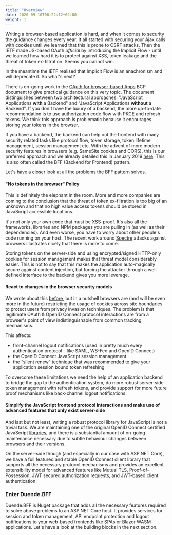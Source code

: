 ```yaml
---
title: "Overview"
date: 2020-09-10T08:22:12+02:00
weight: 1
---
```


Writing a browser-based application is hard, and when it comes to security the guidance changes every year. It all started with securing your Ajax calls with cookies until we learned that this is prone to CSRF attacks. Then the IETF made JS-based OAuth *official* by introducing the Implicit Flow - until we learned how hard it is to protect against XSS, token leakage and the threat of token ex-filtration. Seems you cannot win.

In the meantime the IETF realised that Implicit Flow is an anachronism and will deprecate it. So what's next?

There is on-going work in the [OAuth for browser-based Apps](https://tools.ietf.org/html/draft-ietf-oauth-browser-based-apps) BCP document to give practical guidance on this very topic. The document distinguishes between two architectural approaches: "JavaScript Applications **with** a Backend" and "JavaScript Applications **without** a Backend". If you don't have the luxury of a backend, the more up-to-date recommendation is to use authorization code flow with PKCE and refresh tokens. We think this approach is problematic because it encourages storing your tokens in the browser.

If you have a backend, the backend can help out the frontend with many security related tasks like protocol flow, token storage, token lifetime management, session management etc. With the advent of more modern security features in browsers (e.g. SameSite cookies and CORS), this is our preferred approach and we already detailed this in January 2019 [here](https://leastprivilege.com/2019/01/18/an-alternative-way-to-secure-spas-with-asp-net-core-openid-connect-oauth-2-0-and-proxykit/). This is also often called the BFF (Backend for Frontend) pattern.

Let's have a closer look at all the problems the BFF pattern solves.

#### "No tokens in the browser" Policy
This is definitely the elephant in the room. More and more companies are coming to the conclusion that the threat of token ex-filtration is too big of an unknown and that no high value access tokens should be stored in JavaScript accessible locations.

It's not only your own code that must be XSS-proof. It's also all the frameworks, libraries and NPM packages you are pulling in (as well as their dependencies). And even worse, you have to worry about other people's code running on your host. The recent work around [Spectre](https://www.securityweek.com/google-releases-poc-exploit-browser-based-spectre-attack) attacks against browsers illustrates nicely that there is more to come.

Storing tokens on the server-side and using encrypted/signed HTTP-only cookies for session management makes that threat model considerably easier. This is not to say that this makes the application auto-magically secure against content injection, but forcing the attacker through a well defined interface to the backend gives you more leverage.

#### React to changes in the browser security models
We wrote about this [before](https://leastprivilege.com/2020/03/31/spas-are-dead/), but in a nutshell browsers are (and will be even more in the future) restricting the usage of cookies across site boundaries to protect users from privacy invasion techniques. The problem is that legitimate OAuth & OpenID Connect protocol interactions are from a browser's point of view indistinguishable from common tracking mechanisms.

This affects:

- front-channel logout notifications (used in pretty much every authentication protocol – like SAML, WS-Fed and OpenID Connect)
- the OpenID Connect JavaScript session management
- the “silent renew” technique that was recommended to give your application session bound token refreshing

To overcome these limitations we need the help of an application backend to bridge the gap to the authentication system, do more robust server-side token management with refresh tokens, and provide support for more future proof mechanisms like back-channel logout notifications.

#### Simplify the JavaScript frontend protocol interactions and make use of advanced features that only exist server-side
And last but not least, writing a robust protocol library for JavaScript is not a trivial task. We are maintaining one of the original OpenID Connect certified JavaScript [libraries](https://github.com/IdentityModel/oidc-client-js), and there is a substantial amount of on-going maintenance necessary due to subtle behaviour changes between browsers and their versions.

On the server-side though (and especially in our case with ASP.NET Core), we have a full featured and stable OpenID Connect client library that supports all the necessary protocol mechanisms and provides an excellent extensibility model for advanced features like Mutual TLS, Proof-of-Possession, JWT secured authorization requests, and JWT-based client authentication.

### Enter Duende.BFF
Duende.BFF is Nuget package that adds all the necessary features required to solve above problems to an ASP.NET Core host. It provides services for session and token management, API endpoint protection and logout notifications to your web-based frontends like SPAs or Blazor WASM applications. Let's have a look at the building blocks in the next section.